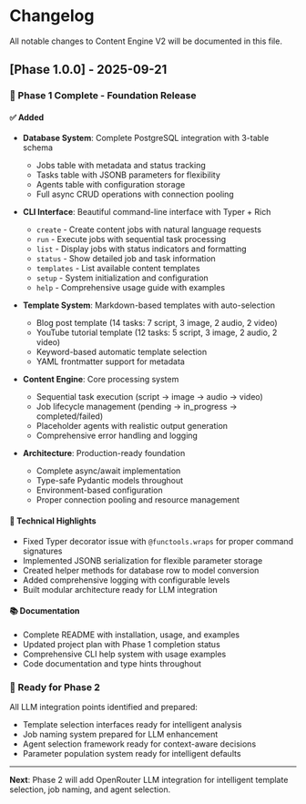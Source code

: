 # Changelog

All notable changes to Content Engine V2 will be documented in this file.

## [Phase 1.0.0] - 2025-09-21

### 🎉 Phase 1 Complete - Foundation Release

#### ✅ Added
- **Database System**: Complete PostgreSQL integration with 3-table schema
  - Jobs table with metadata and status tracking
  - Tasks table with JSONB parameters for flexibility
  - Agents table with configuration storage
  - Full async CRUD operations with connection pooling

- **CLI Interface**: Beautiful command-line interface with Typer + Rich
  - `create` - Create content jobs with natural language requests
  - `run` - Execute jobs with sequential task processing
  - `list` - Display jobs with status indicators and formatting
  - `status` - Show detailed job and task information
  - `templates` - List available content templates
  - `setup` - System initialization and configuration
  - `help` - Comprehensive usage guide with examples

- **Template System**: Markdown-based templates with auto-selection
  - Blog post template (14 tasks: 7 script, 3 image, 2 audio, 2 video)
  - YouTube tutorial template (12 tasks: 5 script, 3 image, 2 audio, 2 video)
  - Keyword-based automatic template selection
  - YAML frontmatter support for metadata

- **Content Engine**: Core processing system
  - Sequential task execution (script → image → audio → video)
  - Job lifecycle management (pending → in_progress → completed/failed)
  - Placeholder agents with realistic output generation
  - Comprehensive error handling and logging

- **Architecture**: Production-ready foundation
  - Complete async/await implementation
  - Type-safe Pydantic models throughout
  - Environment-based configuration
  - Proper connection pooling and resource management

#### 🔧 Technical Highlights
- Fixed Typer decorator issue with `@functools.wraps` for proper command signatures
- Implemented JSONB serialization for flexible parameter storage
- Created helper methods for database row to model conversion
- Added comprehensive logging with configurable levels
- Built modular architecture ready for LLM integration

#### 📚 Documentation
- Complete README with installation, usage, and examples
- Updated project plan with Phase 1 completion status
- Comprehensive CLI help system with usage examples
- Code documentation and type hints throughout

### 🚀 Ready for Phase 2
All LLM integration points identified and prepared:
- Template selection interfaces ready for intelligent analysis
- Job naming system prepared for LLM enhancement
- Agent selection framework ready for context-aware decisions
- Parameter population system ready for intelligent defaults

---

**Next**: Phase 2 will add OpenRouter LLM integration for intelligent template selection, job naming, and agent selection.
